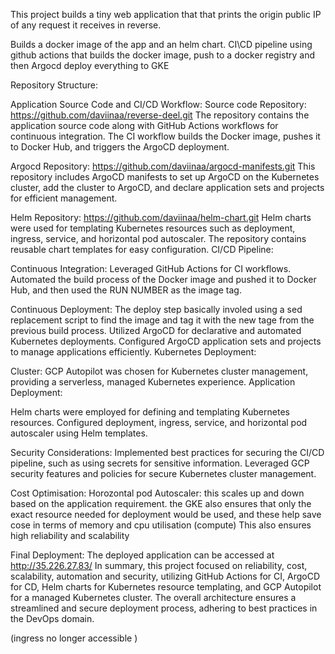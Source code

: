 This project builds a tiny web application that that prints the origin public IP of any request it receives in reverse.

Builds a docker image of the app and an helm chart.
CI\CD pipeline using github actions that builds the docker image, push to a docker registry and then Argocd deploy everything to GKE

Repository Structure:

Application Source Code and CI/CD Workflow:
Source code Repository: https://github.com/daviinaa/reverse-deel.git
The repository contains the application source code along with GitHub Actions workflows for continuous integration. The CI workflow builds the Docker image, pushes it to Docker Hub, and triggers the ArgoCD deployment.


Argocd Repository: https://github.com/daviinaa/argocd-manifests.git
This repository includes ArgoCD manifests to set up ArgoCD on the Kubernetes cluster, add the cluster to ArgoCD, and declare application sets and projects for efficient management.


Helm Repository: https://github.com/daviinaa/helm-chart.git
Helm charts were used for templating Kubernetes resources such as deployment, ingress, service, and horizontal pod autoscaler. The repository contains reusable chart templates for easy configuration.
CI/CD Pipeline:

Continuous Integration:
Leveraged GitHub Actions for CI workflows.
Automated the build process of the Docker image and pushed it to Docker Hub, and then used the RUN NUMBER as the image tag.

Continuous Deployment:
The deploy step basically involed using a sed replacement script to find the image and tag it with the new tage from the previous build process.
Utilized ArgoCD for declarative and automated Kubernetes deployments.
Configured ArgoCD application sets and projects to manage applications efficiently.
Kubernetes Deployment:

Cluster:
GCP Autopilot was chosen for Kubernetes cluster management, providing a serverless, managed Kubernetes experience.
Application Deployment:

Helm charts were employed for defining and templating Kubernetes resources.
Configured deployment, ingress, service, and horizontal pod autoscaler using Helm templates.

Security Considerations:
Implemented best practices for securing the CI/CD pipeline, such as using secrets for sensitive information.
Leveraged GCP security features and policies for secure Kubernetes cluster management.

Cost Optimisation:
Horozontal pod Autoscaler: this scales up and down based on the application requirement. the GKE also ensures that only the exact resource needed for deployment would be used, and these help save cose in terms of memory and cpu utilisation (compute)
This also ensures high reliability and scalability

Final Deployment:
The deployed application can be accessed at http://35.226.27.83/ 
In summary, this project focused on reliability, cost, scalability, automation and security, utilizing GitHub Actions for CI, ArgoCD for CD, Helm charts for Kubernetes resource templating, and GCP Autopilot for a managed Kubernetes cluster. The overall architecture ensures a streamlined and secure deployment process, adhering to best practices in the DevOps domain.

(ingress no longer accessible )
